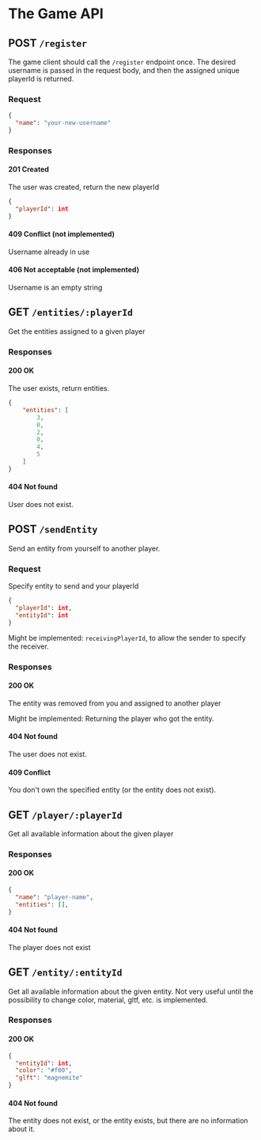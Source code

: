 # The Game API

## POST `/register`

The game client should call the `/register` endpoint once.
The desired username is passed in the request body, and then the assigned unique playerId is returned.

### Request
```json
{
  "name": "your-new-username"
}
```

### Responses

#### 201 Created
The user was created, return the new playerId

```json
{
  "playerId": int
}
```

#### 409 Conflict (not implemented)
Username already in use

#### 406 Not acceptable (not implemented)
Username is an empty string


## GET `/entities/:playerId`

Get the entities assigned to a given player

### Responses

#### 200 OK
The user exists, return entities.

```json
{
    "entities": [
        3,
        0,
        2,
        0,
        4,
        5
    ]
}
```

#### 404 Not found
User does not exist.


## POST `/sendEntity`

Send an entity from yourself to another player.

### Request

Specify entity to send and your playerId

```json
{
  "playerId": int,
  "entityId": int
}
```

Might be implemented: `receivingPlayerId`, to allow the sender to specify the receiver.

### Responses

#### 200 OK
The entity was removed from you and assigned to another player

Might be implemented: Returning the player who got the entity.

#### 404 Not found
The user does not exist.

#### 409 Conflict
You don't own the specified entity (or the entity does not exist).

## GET `/player/:playerId`

Get all available information about the given player

### Responses

#### 200 OK
```json
{
  "name": "player-name",
  "entities": [],
}
```

#### 404 Not found
The player does not exist

## GET `/entity/:entityId`

Get all available information about the given entity.
Not very useful until the possibility to change color, material, gltf, etc. is implemented.

### Responses

#### 200 OK

```json
{
  "entityId": int,
  "color": "#f00",
  "glft": "magnemite"
}
```

#### 404 Not found
The entity does not exist, or the entity exists, but there are no information about it.